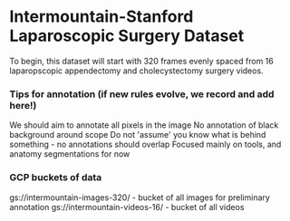# Intermountain-Stanford Laparoscopic Surgery Dataset

To begin, this dataset will start with 320 frames evenly spaced from 16 laparopscopic appendectomy and cholecystectomy surgery videos.

### Tips for annotation (if new rules evolve, we record and add here!)
We should aim to annotate all pixels in the image
No annotation of black background around scope
Do not 'assume' you know what is behind something - no annotations should overlap
Focused mainly on tools, and anatomy segmentations for now

### GCP buckets of data
gs://intermountain-images-320/ - bucket of all images for preliminary annotation
gs://intermountain-videos-16/ - bucket of all videos
